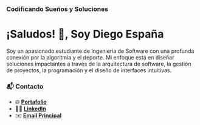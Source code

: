 ### **Codificando Sueños y Soluciones**
# ¡Saludos! 👋, Soy Diego España
Soy un apasionado estudiante de Ingeniería de Software con una profunda conexión por la algoritmia y el deporte. Mi enfoque está en diseñar soluciones impactantes a través de la arquitectura de software, la gestión de proyectos, la programación y el diseño de interfaces intuitivas.

### 📬 **Contacto**
- 🌐 **[Portafolio](https://tu-portafolio.com](https://my-portfolio-amber-five-51.vercel.app/))**
- 👨‍💼 **[LinkedIn](https://www.linkedin.com/in/tuusuario/](https://www.linkedin.com/in/diego-espa%C3%B1a-9b801a1ab/))**
- ✉️ **[Email Principal](mailto:dalejo.espana@gmail.com)**
